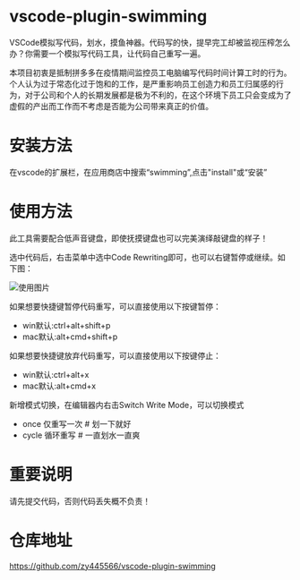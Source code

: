 # vscode-plugin-swimming
VSCode模拟写代码，划水，摸鱼神器。代码写的快，提早完工却被监视压榨怎么办？你需要一个模拟写代码工具，让代码自己重写一遍。

本项目初衷是抵制拼多多在疫情期间监控员工电脑编写代码时间计算工时的行为。个人认为过于常态化过于饱和的工作，是严重影响员工创造力和员工归属感的行为，对于公司和个人的长期发展都是极为不利的，在这个环境下员工只会变成为了虚假的产出而工作而不考虑是否能为公司带来真正的价值。

# 安装方法
在vscode的扩展栏，在应用商店中搜索“swimming”,点击"install"或“安装”

# 使用方法
此工具需要配合低声音键盘，即使抚摸键盘也可以完美演绎敲键盘的样子！

选中代码后，右击菜单中选中Code Rewriting即可，也可以右键暂停或继续。如下图：

![使用图片](https://raw.githubusercontent.com/zy445566/vscode-plugin-swimming/master/cr.png)

如果想要快捷键暂停代码重写，可以直接使用以下按键暂停：
* win默认:ctrl+alt+shift+p
* mac默认:alt+cmd+shift+p

如果想要快捷键放弃代码重写，可以直接使用以下按键停止：
* win默认:ctrl+alt+x
* mac默认:alt+cmd+x

新增模式切换，在编辑器内右击Switch Write Mode，可以切换模式
* once 仅重写一次 # 划一下就好
* cycle 循环重写 # 一直划水一直爽

# 重要说明
请先提交代码，否则代码丢失概不负责！

# 仓库地址
https://github.com/zy445566/vscode-plugin-swimming
